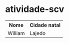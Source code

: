 # atividade-scv

<table>
  <tr>
    <th>Nome</th>
    <th>Cidade natal</th>
  </tr>
  <tr>
    <td>William</td>
    <td>Lajedo</td>
  </tr>
</table>